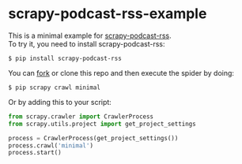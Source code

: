 # scrapy-podcast-rss-example

This is a minimal example for [scrapy-podcast-rss](https://github.com/igarizio/scrapy-podcast-rss).  
To try it, you need to install scrapy-podcast-rss:
```console
$ pip install scrapy-podcast-rss
```
You can [fork](https://github.com/igarizio/scrapy-podcast-rss/fork) or clone 
this repo and then execute the spider by doing:
```console
$ pip scrapy crawl minimal
```
Or by adding this to your script:
```python
from scrapy.crawler import CrawlerProcess
from scrapy.utils.project import get_project_settings

process = CrawlerProcess(get_project_settings())
process.crawl('minimal')
process.start()
```
